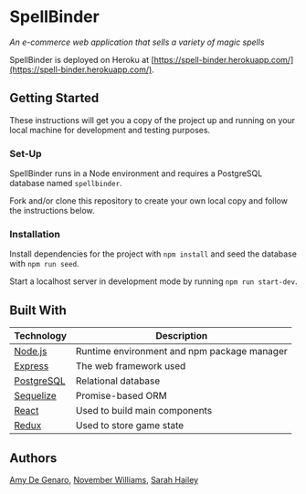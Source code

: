 # SpellBinder
_An e-commerce web application that sells a variety of magic spells_

SpellBinder is deployed on Heroku at [https://spell-binder.herokuapp.com/](https://spell-binder.herokuapp.com/). 

## Getting Started

These instructions will get you a copy of the project up and running on your local machine for development and testing purposes. 

### Set-Up

SpellBinder runs in a Node environment and requires a PostgreSQL database named `spellbinder`.

Fork and/or clone this repository to create your own local copy and follow the instructions below.

### Installation

Install dependencies for the project with `npm install` and seed the database with `npm run seed`.

Start a localhost server in development mode by running `npm run start-dev`.

## Built With

Technology | Description
------------ | -------------
[Node.js](https://www.npmjs.com/) | Runtime environment and npm package manager
[Express](https://expressjs.com/) | The web framework used
[PostgreSQL](https://postgresapp.com/) | Relational database
[Sequelize](http://docs.sequelizejs.com/) | Promise-based ORM 
[React](https://reactjs.org/) | Used to build main components
[Redux](https://redux.js.org/) | Used to store game state

## Authors

[Amy De Genaro](https://github.com/amydegenaro), [November Williams](https://github.com/nvmbrw), [Sarah Hailey](https://github.com/sehailey)
